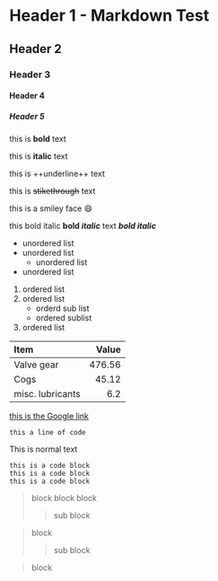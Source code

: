 # Header 1 - Markdown Test
## Header 2
### Header 3
#### Header 4
##### Header 5
this is **bold** text  

this is __italic__ text

this is ++underline++ text

this is ~~stikethrough~~ text

this is a smiley face  :smile:


this bold italic **bold _italic_** text
**_bold italic_**

* unordered list
* unordered list
	+ unordered list
* unordered list


1. ordered list
2. ordered list
	+ orderd sub list
	+ ordered sublist
3. ordered list


|Item      |Value|
|:----------|-----:|
|Valve gear|476.56|
|Cogs   |45.12|
|misc. lubricants|6.2|

[this is the Google link](http://www.google.com)

`this a line of code`

This is normal text
```
this is a code block
this is a code block
this is a code block
```
    
    
> block
> block
> block
>> sub block

>block
>> sub block

> block

